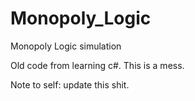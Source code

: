 # Monopoly_Logic
Monopoly Logic simulation 


 Old code from learning c#. This is a mess.
 
 
 Note to self: update this shit.
